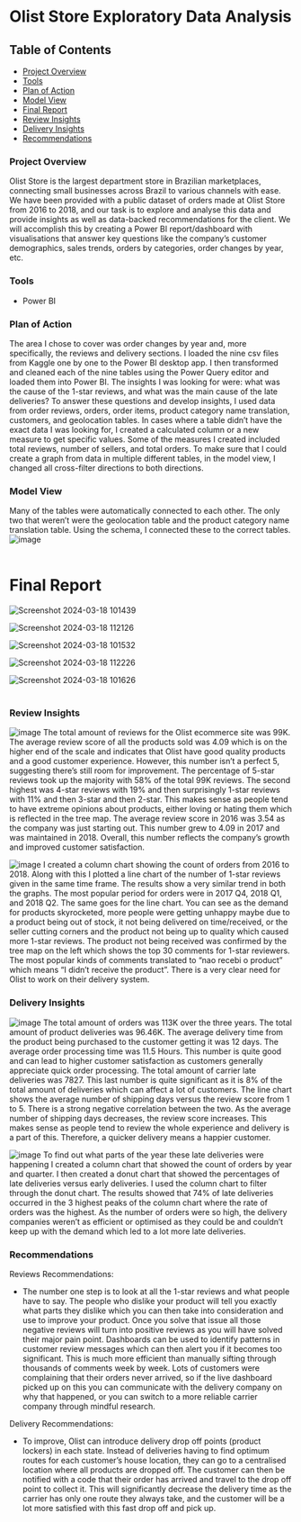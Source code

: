 # Olist Store Exploratory Data Analysis

## Table of Contents

- [Project Overview](#project-overview)
- [Tools](#tools)
- [Plan of Action](#plan-of-action)
- [Model View](#model-view)
- [Final Report](#final-report)
- [Review Insights](#review-insights)
- [Delivery Insights](#delivery-insights)
- [Recommendations](#recommendations)

### Project Overview

Olist Store is the largest department store in Brazilian marketplaces, connecting small businesses across Brazil to various channels with ease. We have been provided with a public dataset of orders made at Olist Store from 2016 to 2018, and our task is to explore and analyse this data and provide insights as well as data-backed recommendations for the client. We will accomplish this by creating a Power BI report/dashboard with visualisations that answer key questions like the company’s customer demographics, sales trends, orders by categories, order changes by year, etc.

### Tools

- Power BI

### Plan of Action

The area I chose to cover was order changes by year and, more specifically, the reviews and delivery sections. I loaded the nine csv files from Kaggle one by one to the Power BI desktop app. I then transformed and cleaned each of the nine tables using the Power Query editor and loaded them into Power BI. The insights I was looking for were: what was the cause of the 1-star reviews, and what was the main cause of the late deliveries? To answer these questions and develop insights, I used data from order reviews, orders, order items, product category name translation, customers, and geolocation tables. In cases where a table didn’t have the exact data I was looking for, I created a calculated column or a new measure to get specific values. Some of the measures I created included total reviews, number of sellers, and total orders. To make sure that I could create a graph from data in multiple different tables, in the model view, I changed all cross-filter directions to both directions.

### Model View

Many of the tables were automatically connected to each other. The only two that weren’t were the geolocation table and the product category name translation table. Using the schema, I connected these to the correct tables.
![image](https://github.com/faray003/Data-Analyst-Project-2/assets/167533153/e81184e4-6151-4e10-89cf-27d26eda37fb)
<br>
<br>

# Final Report
![Screenshot 2024-03-18 101439](https://github.com/faray003/Data-Analyst-Project-2/assets/167533153/b8b79f50-f279-410b-9714-5325ced0782d)

![Screenshot 2024-03-18 112126](https://github.com/faray003/Data-Analyst-Project-2/assets/167533153/da385058-436e-40a9-b67f-2432b3d067f5)

![Screenshot 2024-03-18 101532](https://github.com/faray003/Data-Analyst-Project-2/assets/167533153/0189c399-93ac-4446-8f93-2c55aa1ec3c4)

![Screenshot 2024-03-18 112226](https://github.com/faray003/Data-Analyst-Project-2/assets/167533153/b12bae3f-f707-4a1b-9fff-43e6ae5c048a)

![Screenshot 2024-03-18 101626](https://github.com/faray003/Data-Analyst-Project-2/assets/167533153/e266811c-6698-4451-bead-f345cd3550de)
<br>
<br>

### Review Insights
![image](https://github.com/faray003/Data-Analyst-Project-2/assets/167533153/7e13a52e-51b4-4d1e-a477-fc28ef243e87)
The total amount of reviews for the Olist ecommerce site was 99K. The average review score of all the products sold was 4.09 which is on the higher end of the scale and indicates that Olist have good quality products and a good customer experience. However, this number isn’t a perfect 5, suggesting there’s still room for improvement. The percentage of 5-star reviews took up the majority with 58% of the total 99K reviews. The second highest was 4-star reviews with 19% and then surprisingly 1-star reviews with 11% and then 3-star and then 2-star. This makes sense as people tend to have extreme opinions about products, either loving or hating them which is reflected in the tree map. The average review score in 2016 was 3.54 as the company was just starting out. This number grew to 4.09 in 2017 and was maintained in 2018. Overall, this number reflects the company’s growth and improved customer satisfaction.

![image](https://github.com/faray003/Data-Analyst-Project-2/assets/167533153/48895aa5-36d9-4924-b98c-64bd73423518)
I created a column chart showing the count of orders from 2016 to 2018. Along with this I plotted a line chart of the number of 1-star reviews given in the same time frame. The results show a very similar trend in both the graphs. The most popular period for orders were in 2017 Q4, 2018 Q1, and 2018 Q2. The same goes for the line chart. You can see as the demand for products skyrocketed, more people were getting unhappy maybe due to a product being out of stock, it not being delivered on time/received, or the seller cutting corners and the product not being up to quality which caused more 1-star reviews. The product not being received was confirmed by the tree map on the left which shows the top 30 comments for 1-star reviewers. The most popular kinds of comments translated to “nao recebi o product” which means “I didn’t receive the product”. There is a very clear need for Olist to work on their delivery system.


### Delivery Insights

![image](https://github.com/faray003/Data-Analyst-Project-2/assets/167533153/2099fe62-b56b-4714-8180-d0ac2f485fa5)
The total amount of orders was 113K over the three years. The total amount of product deliveries was 96.46K. The average delivery time from the product being purchased to the customer getting it was 12 days. The average order processing time was 11.5 Hours. This number is quite good and can lead to higher customer satisfaction as customers generally appreciate quick order processing. The total amount of carrier late deliveries was 7827. This last number is quite significant as it is 8% of the total amount of deliveries which can affect a lot of customers. The line chart shows the average number of shipping days versus the review score from 1 to 5. There is a strong negative correlation between the two. As the average number of shipping days decreases, the review score increases. This makes sense as people tend to review the whole experience and delivery is a part of this. Therefore, a quicker delivery means a happier customer.

![image](https://github.com/faray003/Data-Analyst-Project-2/assets/167533153/c5e5ef7a-3aea-4aae-9f6d-cab01490b573)
To find out what parts of the year these late deliveries were happening I created a column chart that showed the count of orders by year and quarter. I then created a donut chart that showed the percentages of late deliveries versus early deliveries. I used the column chart to filter through the donut chart. The results showed that 74% of late deliveries occurred in the 3 highest peaks of the column chart where the rate of orders was the highest. As the number of orders were so high, the delivery companies weren’t as efficient or optimised as they could be and couldn’t keep up with the demand which led to a lot more late deliveries.


### Recommendations

Reviews Recommendations:
- The number one step is to look at all the 1-star reviews and what people have to say. The people who dislike your product will tell you exactly what parts they dislike which you can then take into consideration and use to improve your product. Once you solve that issue all those negative reviews will turn into positive reviews as you will have solved their major pain point. Dashboards can be used to identify patterns in customer review messages which can then alert you if it becomes too significant. This is much more efficient than manually sifting through thousands of comments week by week. Lots of customers were complaining that their orders never arrived, so if the live dashboard picked up on this you can communicate with the delivery company on why that happened, or you can switch to a more reliable carrier company through mindful research.

Delivery Recommendations:
- To improve, Olist can introduce delivery drop off points (product lockers) in each state. Instead of deliveries having to find optimum routes for each customer’s house location, they can go to a centralised location where all products are dropped off. The customer can then be notified with a code that their order has arrived and travel to the drop off point to collect it. This will significantly decrease the delivery time as the carrier has only one route they always take, and the customer will be a lot more satisfied with this fast drop off and pick up.
